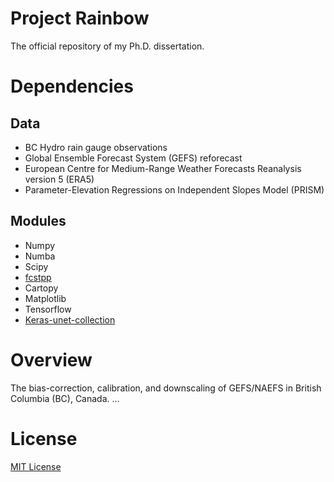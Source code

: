 # Project Rainbow

The official repository of my Ph.D. dissertation.

# Dependencies

## Data

* BC Hydro rain gauge observations
* Global Ensemble Forecast System (GEFS) reforecast
* European Centre for Medium-Range Weather Forecasts Reanalysis version 5 (ERA5)
* Parameter-Elevation Regressions on Independent Slopes Model (PRISM)

## Modules

* Numpy
* Numba
* Scipy
* [fcstpp](https://github.com/yingkaisha/fcstpp)
* Cartopy
* Matplotlib
* Tensorflow
* [Keras-unet-collection](https://github.com/yingkaisha/keras-unet-collection)


# Overview
The bias-correction, calibration, and downscaling of GEFS/NAEFS in British Columbia (BC), Canada. 
...

# License

[MIT License](https://github.com/yingkaisha/rainbow/blob/main/LICENSE)
